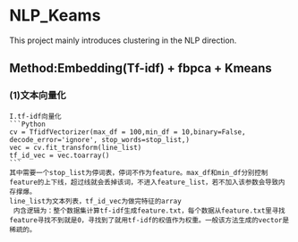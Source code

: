 # NLP_Keams
This project mainly introduces clustering in the NLP direction.

## Method:Embedding(Tf-idf) + fbpca + Kmeans
### (1)文本向量化
	I.tf-idf向量化
	```Python
	cv = TfidfVectorizer(max_df = 100,min_df = 10,binary=False, decode_error='ignore', stop_words=stop_list,)
	vec = cv.fit_transform(line_list)
	tf_id_vec = vec.toarray()
	```
	其中需要一个stop_list为停词表，停词不作为feature。max_df和min_df分别控制feature的上下线，超过线就会丢掉该词，不进入feature_list，若不加入该参数会导致内存撑爆。
	line_list为文本列表，tf_id_vec为做完特征的array
	 内含逻辑为：整个数据集计算tf-idf生成feature.txt，每个数据从feature.txt里寻找feature寻找不到就是0，寻找到了就用tf-idf的权值作为权重。一般该方法生成的vector是稀疏的。
